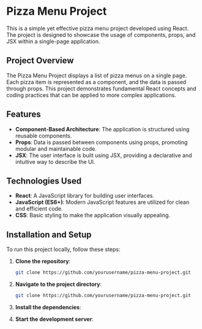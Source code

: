 # Pizza Menu Project

This is a simple yet effective pizza menu project developed using React. The project is designed to showcase the usage of components, props, and JSX within a single-page application.

## Project Overview

The Pizza Menu Project displays a list of pizza menus on a single page. Each pizza item is represented as a component, and the data is passed through props. This project demonstrates fundamental React concepts and coding practices that can be applied to more complex applications.

## Features

- **Component-Based Architecture**: The application is structured using reusable components.
- **Props**: Data is passed between components using props, promoting modular and maintainable code.
- **JSX**: The user interface is built using JSX, providing a declarative and intuitive way to describe the UI.

## Technologies Used

- **React**: A JavaScript library for building user interfaces.
- **JavaScript (ES6+)**: Modern JavaScript features are utilized for clean and efficient code.
- **CSS**: Basic styling to make the application visually appealing.

## Installation and Setup

To run this project locally, follow these steps:

1. **Clone the repository**:
   ```bash
   git clone https://github.com/yourusername/pizza-menu-project.git


2. **Navigate to the project directory**:
   ```bash
   git clone https://github.com/yourusername/pizza-menu-project.git

3. **Install the dependencies**:




4. **Start the development server**:
 


